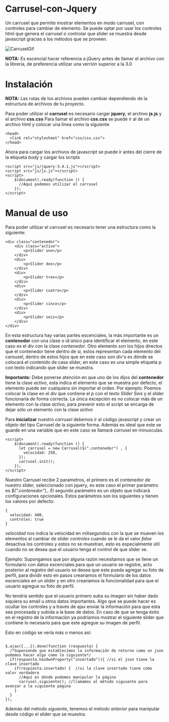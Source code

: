 # Carrusel-con-Jquery
Un carrusel que permite mostrar elementos en modo carrusel, con controles para cambiar de elemento.
Se puede optar por usar los controles html que genera el carrusel o controlar que slider se muestra desde javascript gracias a los métodos que se proveen.

![CarruselGif](https://user-images.githubusercontent.com/20604217/59970629-e9809e00-9530-11e9-93a0-ad97d56585f0.gif)

**NOTA:** Es escencial hacer referencia a jQuery antes de llamar el archivo con la libreria, de preferencia utilizar una verrión superior a la 3.0
  
  
 
# Instalación
**NOTA:** Las rutas de los archivos pueden cambiar dependiendo de la estructura de archivos de tu proyecto. 

Para poder utilizar el __carrusel__ es necesario cargar __jquery__, el archivo __js.js__ y el archivo __css.css__
Para llamar el archivo __css.css__ se puede ir al _<head>_ de un archivo html y colocar una línea como la siguiente

```
<head>  
  <link rel="stylesheet" href="css/css.css">
</head>
```
Ahora para cargar los archivos de javascript se puede ir antes del cierre de la etiqueta _body_ y cargar los scripts
```
<script src="js/jquery-3.4.1.js"></script>
<script src="js/js.js"></script>
<script>
    $(document).ready(function () {
      //Aquí podemos utilizar el carrusel
    });
</script>
``` 

# Manual de uso

Para poder utilizar el carrusel es necesario tener una estructura como la siguiente:
```
<div class="contenedor">
    <div class="activo">
        <p>Slider uno</p>
    </div>
    <div>
        <p>Slider dos</p>
    </div>
    <div>
        <p>Slider tres</p>
    </div>
    <div>
        <p>Slider cuatro</p>
    </div>
    <div>
        <p>Slider cinco</p>
    </div>
    <div>
        <p>Slider seis</p>
    </div>
</div>  
```
En esta estructura hay varias partes escenciales, la más importante es un **contenedor** con una clase o id único para identificar el elemento, en este caso es el div con la clase *contenedor*. 
Otro elemento son los hijos directos que el contenedor tiene dentro de si, estos representan cada elemento del carousel, dentro de estos hijos que en este caso son div's es dónde se colocará el contenido de casa slider, en este caso es una simple etiqueta p con texto indicando que slider se muestra. 
 
**Importante:** Debe ponerse atención en que uno de los dijos del **contenedor** tiene la clase _activo_, esta indica el elemento que se muestra por defecto, el elemento puede ser cualquiera sin importar el orden. Por ejemplo: Poemos colocar la clase en el _div_ que contiene el _p_ con el texto _Slider Seis_ y el slider funcionaría de forma correcta. 
La única excepción es no colocar más de un elemento con la clase _activo_, para prevenir esto el script se encarga de dejar sólo un elemento con la clase _activo_  

Para **inicializar** nuestro _carrusel_ debemos ir al código javascript y crear un objeto del tipo Carrusel de la siguiente forma. Además es ideal que este se guarde en una variable que en este caso se llamará _carrusel_ en minusculas.

```
<script>
    $(document).ready(function () {
      let carrusel = new Carrusel($(".contenedor") , {
        velocidad: 250,
      });
      carrusel.init();
    });
</script>
```

Nuestro Carrusel recibe 2 parametros, el primero es el contenedor de nuestro slider, seleccionado con jquery, es este caso el primer parámetro es _$(".contenedor")_,.
El segundo parámetro es un objeto que indicará configuraciones opcionales.
Estos parámetros son los siguientes y tienen los valores por defecto:
```
{
  velocidad: 400,
  controles: true
}
``` 
_velocidad_ nos indica la velocidad en milisegundos con la que se mueven los elementos al cambiar de slider
_controles_ cuando se le da el valor _false_ desactiva los controles y estos no se muestran, esto es especialmente útil cuando no se desea que el usuario tenga el control de que slider ve.

Ejemplo:
Supongamos que por alguna razón necesitamos que se llene un formulario con datos escenciales para que un usuario se registre, acto posterior al registro del usuario se desea que este pueda agregar su foto de perfil, para dividir esto en pasos creariamos el formulario de los datos escenciales en un slider y en otro crearíamos la funcionalidad para que el usuario agregue su foto de perfil.

No tendría sentido que el usuario primero suba su imagen sin haber dado siquiera su email u otros datos importantes. Algo que se puede hacer es ocultar los controles y a través de ajax enviar la información para que esta sea procesada y subida a la base de datos.
En caso de que se tenga éxito en el registro de la información ya podríamos mostrar el siguiente slider que contiene lo necesario para que este agregue su imagen de perfil.

Esto en código se vería más o menos así:

```

$.ajax({...}).done(function (respuesta) {
  /*Suponiendo que establecimos la información de retorno como un json podemos hacer algo como lo siguiente*/
  if(respuesta.hasOwnProperty("insertado")){ //si el json tiene la clave insertado
    if(respiesta.insertado) {  //si la clave insertado tiene como valor verdadero
      //Aqui es dónde podemos manipular la página
      carrusel.siguiente(); //llamamos al método siguiente para avanzar a la siguiente página
    }
  }
});

```

Además del método *siguiente*, tenemos el método *anterior* para manipular desde código el slider que se muestra. 


